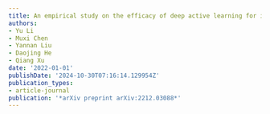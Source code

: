 ```yaml
---
title: An empirical study on the efficacy of deep active learning for image classification
authors:
- Yu Li
- Muxi Chen
- Yannan Liu
- Daojing He
- Qiang Xu
date: '2022-01-01'
publishDate: '2024-10-30T07:16:14.129954Z'
publication_types:
- article-journal
publication: '*arXiv preprint arXiv:2212.03088*'
---
```


